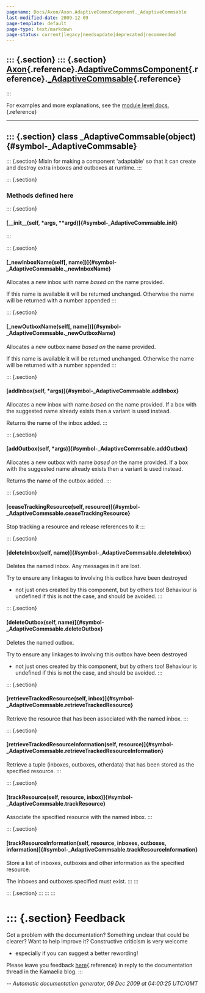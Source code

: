 ```yaml
---
pagename: Docs/Axon/Axon.AdaptiveCommsComponent._AdaptiveCommsable
last-modified-date: 2009-12-09
page-template: default
page-type: text/markdown
page-status: current|legacy|needsupdate|deprecated|recommended
---
```

::: {.section}
::: {.section}
[Axon](/Docs/Axon/Axon.html){.reference}.[AdaptiveCommsComponent](/Docs/Axon/Axon.AdaptiveCommsComponent.html){.reference}.[\_AdaptiveCommsable](/Docs/Axon/Axon.AdaptiveCommsComponent._AdaptiveCommsable.html){.reference}
----------------------------------------------------------------------------------------------------------------------------------------------------------------------------------------------------------------------------
:::

For examples and more explanations, see the [module level
docs.](/Docs/Axon/Axon.AdaptiveCommsComponent.html){.reference}

------------------------------------------------------------------------

::: {.section}
class \_AdaptiveCommsable(object) {#symbol-_AdaptiveCommsable}
---------------------------------

::: {.section}
Mixin for making a component \'adaptable\' so that it can create and
destroy extra inboxes and outboxes at runtime.
:::

::: {.section}
### Methods defined here

::: {.section}
#### [\_\_init\_\_(self, \*args, \*\*argd)]{#symbol-_AdaptiveCommsable.__init__}
:::

::: {.section}
#### [\_newInboxName(self\[, name\])]{#symbol-_AdaptiveCommsable._newInboxName}

Allocates a new inbox with name *based on* the name provided.

If this name is available it will be returned unchanged. Otherwise the
name will be returned with a number appended
:::

::: {.section}
#### [\_newOutboxName(self\[, name\])]{#symbol-_AdaptiveCommsable._newOutboxName}

Allocates a new outbox name *based on* the name provided.

If this name is available it will be returned unchanged. Otherwise the
name will be returned with a number appended
:::

::: {.section}
#### [addInbox(self, \*args)]{#symbol-_AdaptiveCommsable.addInbox}

Allocates a new inbox with name *based on* the name provided. If a box
with the suggested name already exists then a variant is used instead.

Returns the name of the inbox added.
:::

::: {.section}
#### [addOutbox(self, \*args)]{#symbol-_AdaptiveCommsable.addOutbox}

Allocates a new outbox with name *based on* the name provided. If a box
with the suggested name already exists then a variant is used instead.

Returns the name of the outbox added.
:::

::: {.section}
#### [ceaseTrackingResource(self, resource)]{#symbol-_AdaptiveCommsable.ceaseTrackingResource}

Stop tracking a resource and release references to it
:::

::: {.section}
#### [deleteInbox(self, name)]{#symbol-_AdaptiveCommsable.deleteInbox}

Deletes the named inbox. Any messages in it are lost.

Try to ensure any linkages to involving this outbox have been destroyed
- not just ones created by this component, but by others too! Behaviour
is undefined if this is not the case, and should be avoided.
:::

::: {.section}
#### [deleteOutbox(self, name)]{#symbol-_AdaptiveCommsable.deleteOutbox}

Deletes the named outbox.

Try to ensure any linkages to involving this outbox have been destroyed
- not just ones created by this component, but by others too! Behaviour
is undefined if this is not the case, and should be avoided.
:::

::: {.section}
#### [retrieveTrackedResource(self, inbox)]{#symbol-_AdaptiveCommsable.retrieveTrackedResource}

Retrieve the resource that has been associated with the named inbox.
:::

::: {.section}
#### [retrieveTrackedResourceInformation(self, resource)]{#symbol-_AdaptiveCommsable.retrieveTrackedResourceInformation}

Retrieve a tuple (inboxes, outboxes, otherdata) that has been stored as
the specified resource.
:::

::: {.section}
#### [trackResource(self, resource, inbox)]{#symbol-_AdaptiveCommsable.trackResource}

Associate the specified resource with the named inbox.
:::

::: {.section}
#### [trackResourceInformation(self, resource, inboxes, outboxes, information)]{#symbol-_AdaptiveCommsable.trackResourceInformation}

Store a list of inboxes, outboxes and other information as the specified
resource.

The inboxes and outboxes specified must exist.
:::
:::

::: {.section}
:::
:::
:::

::: {.section}
Feedback
========

Got a problem with the documentation? Something unclear that could be
clearer? Want to help improve it? Constructive criticism is very welcome
- especially if you can suggest a better rewording!

Please leave you feedback
[here](../../../cgi-bin/blog/blog.cgi?rm=viewpost&nodeid=1142023701){.reference}
in reply to the documentation thread in the Kamaelia blog.
:::

*\-- Automatic documentation generator, 09 Dec 2009 at 04:00:25 UTC/GMT*
